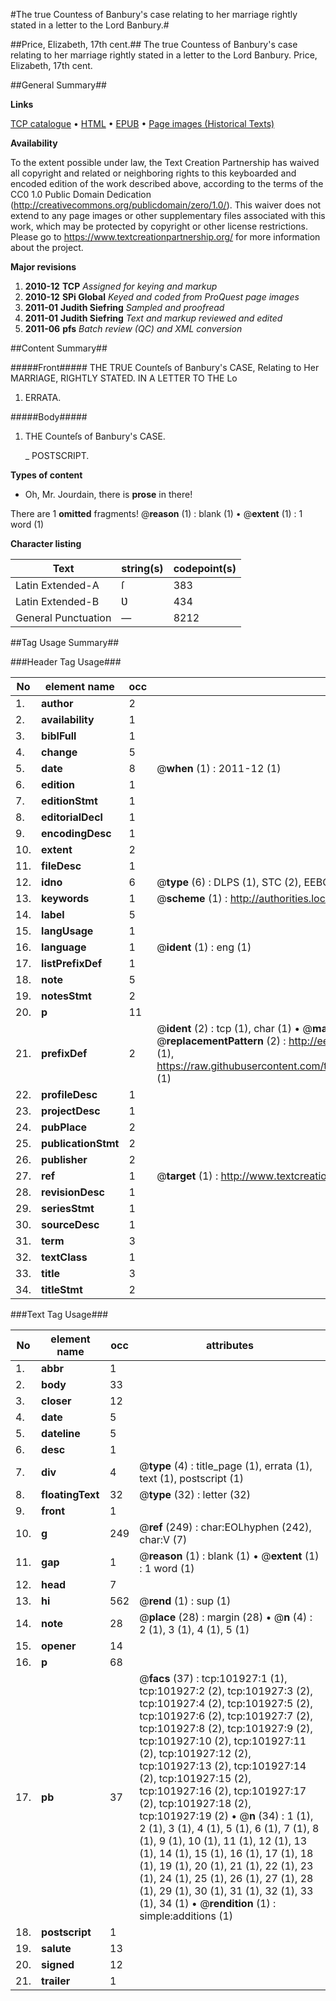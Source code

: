 #The true Countess of Banbury's case relating to her marriage rightly stated in a letter to the Lord Banbury.#

##Price, Elizabeth, 17th cent.##
The true Countess of Banbury's case relating to her marriage rightly stated in a letter to the Lord Banbury.
Price, Elizabeth, 17th cent.

##General Summary##

**Links**

[TCP catalogue](http://www.ota.ox.ac.uk/tcp/)  • 
[HTML](http://tei.it.ox.ac.uk/tcp/Texts-HTML/free/A63/A63501.html)  • 
[EPUB](http://tei.it.ox.ac.uk/tcp/Texts-EPUB/free/A63/A63501.epub) • 
[Page images (Historical Texts)](https://historicaltexts.jisc.ac.uk/eebo-13799328e)

**Availability**

To the extent possible under law, the Text Creation Partnership has waived all copyright and related or neighboring rights to this keyboarded and encoded edition of the work described above, according to the terms of the CC0 1.0 Public Domain Dedication (http://creativecommons.org/publicdomain/zero/1.0/). This waiver does not extend to any page images or other supplementary files associated with this work, which may be protected by copyright or other license restrictions. Please go to https://www.textcreationpartnership.org/ for more information about the project.

**Major revisions**

1. __2010-12__ __TCP__ *Assigned for keying and markup*
1. __2010-12__ __SPi Global__ *Keyed and coded from ProQuest page images*
1. __2011-01__ __Judith Siefring__ *Sampled and proofread*
1. __2011-01__ __Judith Siefring__ *Text and markup reviewed and edited*
1. __2011-06__ __pfs__ *Batch review (QC) and XML conversion*

##Content Summary##

#####Front#####
THE TRUE Counteſs of Banbury's CASE, Relating to Her MARRIAGE,
RIGHTLY STATED. IN A LETTER TO THE Lo
1. ERRATA.

#####Body#####

1. THE Counteſs of Banbury's CASE.

    _ POSTSCRIPT.

**Types of content**

  * Oh, Mr. Jourdain, there is **prose** in there!

There are 1 **omitted** fragments! 
 @__reason__ (1) : blank (1)  •  @__extent__ (1) : 1 word (1)

**Character listing**


|Text|string(s)|codepoint(s)|
|---|---|---|
|Latin Extended-A|ſ|383|
|Latin Extended-B|Ʋ|434|
|General Punctuation|—|8212|

##Tag Usage Summary##

###Header Tag Usage###

|No|element name|occ|attributes|
|---|---|---|---|
|1.|__author__|2||
|2.|__availability__|1||
|3.|__biblFull__|1||
|4.|__change__|5||
|5.|__date__|8| @__when__ (1) : 2011-12 (1)|
|6.|__edition__|1||
|7.|__editionStmt__|1||
|8.|__editorialDecl__|1||
|9.|__encodingDesc__|1||
|10.|__extent__|2||
|11.|__fileDesc__|1||
|12.|__idno__|6| @__type__ (6) : DLPS (1), STC (2), EEBO-CITATION (1), OCLC (1), VID (1)|
|13.|__keywords__|1| @__scheme__ (1) : http://authorities.loc.gov/ (1)|
|14.|__label__|5||
|15.|__langUsage__|1||
|16.|__language__|1| @__ident__ (1) : eng (1)|
|17.|__listPrefixDef__|1||
|18.|__note__|5||
|19.|__notesStmt__|2||
|20.|__p__|11||
|21.|__prefixDef__|2| @__ident__ (2) : tcp (1), char (1)  •  @__matchPattern__ (2) : ([0-9\-]+):([0-9IVX]+) (1), (.+) (1)  •  @__replacementPattern__ (2) : http://eebo.chadwyck.com/downloadtiff?vid=$1&page=$2 (1), https://raw.githubusercontent.com/textcreationpartnership/Texts/master/tcpchars.xml#$1 (1)|
|22.|__profileDesc__|1||
|23.|__projectDesc__|1||
|24.|__pubPlace__|2||
|25.|__publicationStmt__|2||
|26.|__publisher__|2||
|27.|__ref__|1| @__target__ (1) : http://www.textcreationpartnership.org/docs/. (1)|
|28.|__revisionDesc__|1||
|29.|__seriesStmt__|1||
|30.|__sourceDesc__|1||
|31.|__term__|3||
|32.|__textClass__|1||
|33.|__title__|3||
|34.|__titleStmt__|2||


###Text Tag Usage###

|No|element name|occ|attributes|
|---|---|---|---|
|1.|__abbr__|1||
|2.|__body__|33||
|3.|__closer__|12||
|4.|__date__|5||
|5.|__dateline__|5||
|6.|__desc__|1||
|7.|__div__|4| @__type__ (4) : title_page (1), errata (1), text (1), postscript (1)|
|8.|__floatingText__|32| @__type__ (32) : letter (32)|
|9.|__front__|1||
|10.|__g__|249| @__ref__ (249) : char:EOLhyphen (242), char:V (7)|
|11.|__gap__|1| @__reason__ (1) : blank (1)  •  @__extent__ (1) : 1 word (1)|
|12.|__head__|7||
|13.|__hi__|562| @__rend__ (1) : sup (1)|
|14.|__note__|28| @__place__ (28) : margin (28)  •  @__n__ (4) : 2 (1), 3 (1), 4 (1), 5 (1)|
|15.|__opener__|14||
|16.|__p__|68||
|17.|__pb__|37| @__facs__ (37) : tcp:101927:1 (1), tcp:101927:2 (2), tcp:101927:3 (2), tcp:101927:4 (2), tcp:101927:5 (2), tcp:101927:6 (2), tcp:101927:7 (2), tcp:101927:8 (2), tcp:101927:9 (2), tcp:101927:10 (2), tcp:101927:11 (2), tcp:101927:12 (2), tcp:101927:13 (2), tcp:101927:14 (2), tcp:101927:15 (2), tcp:101927:16 (2), tcp:101927:17 (2), tcp:101927:18 (2), tcp:101927:19 (2)  •  @__n__ (34) : 1 (1), 2 (1), 3 (1), 4 (1), 5 (1), 6 (1), 7 (1), 8 (1), 9 (1), 10 (1), 11 (1), 12 (1), 13 (1), 14 (1), 15 (1), 16 (1), 17 (1), 18 (1), 19 (1), 20 (1), 21 (1), 22 (1), 23 (1), 24 (1), 25 (1), 26 (1), 27 (1), 28 (1), 29 (1), 30 (1), 31 (1), 32 (1), 33 (1), 34 (1)  •  @__rendition__ (1) : simple:additions (1)|
|18.|__postscript__|1||
|19.|__salute__|13||
|20.|__signed__|12||
|21.|__trailer__|1||

